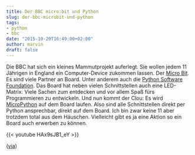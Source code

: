 ```yaml
---
title: Der BBC micro:bit und Python
slug: der-bbc-microbit-und-python
tags:
- python
- bbc
date: "2015-10-20T16:49:00+02:00"
author: marvin
draft: false
---
```

Die BBC hat sich ein kleines Mammutprojekt auferlegt. Sie wollen jedem 11 Jährigen in England ein Computer-Device zukommen lassen. Der [Micro Bit](https://en.wikipedia.org/wiki/Micro_Bit). Es sind viele Partner an Board. Unter anderem auch die [Python Software Foundation](http://pyfound.blogspot.de/2015/03/bbc-launches-microbit.html). Das Board hat neben vielen Schnittstellen auch eine LED-Matrix. Viele Sachen zum entdecken und vor allem Spaß fürs Programmieren zu entwickeln. Und nun kommt der Clou: Es wird [MicroPython](https://micropython.org/) auf dem Board laufen. Also sind alle Schnittstellen direkt per Python ansprechbar, direkt auf dem Board. Ich bin zwar keine 11 aber trotzdem total aus dem Häuschen. Vielleicht gibt es ja eine Aktion so ein Board auch erwerben zu können.

{{< youtube HAx9sJB1_eY >}}

([via](http://ntoll.org/article/story-micropython-on-microbit))